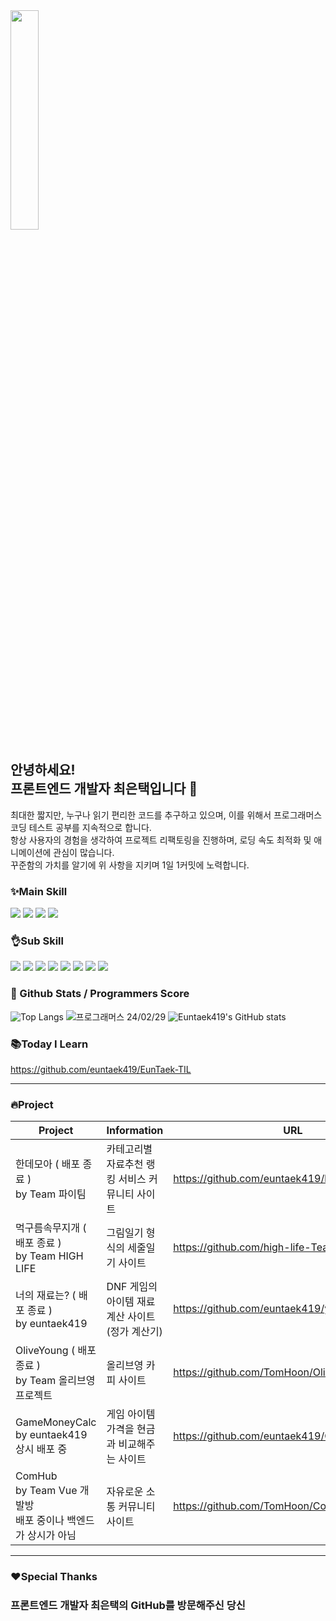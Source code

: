   <div>
    <img width="30%" src="https://github.com/euntaek419/euntaek419/assets/100109284/afeb686c-2a15-47f5-b07e-0a3cdffa3daf"/>
  </div>

  ## 안녕하세요! <br/> 프론트엔드 개발자 최은택입니다 👋

  최대한 짧지만, 누구나 읽기 편리한 코드를 추구하고 있으며, 이를 위해서 프로그래머스 코딩 테스트 공부를 지속적으로 합니다. <br/>
  항상 사용자의 경험을 생각하여 프로젝트 리팩토링을 진행하며, 로딩 속도 최적화 및 애니메이션에 관심이 많습니다. <br/>
  꾸준함의 가치를 알기에 위 사항을 지키며 1일 1커밋에 노력합니다. <br/>

  ### ✨Main Skill


  <div>

  <img src="https://img.shields.io/badge/html5-E34F26?style=for-the-badge&logo=html5&logoColor=white">
  <img src="https://img.shields.io/badge/css-1572B6?style=for-the-badge&logo=css3&logoColor=white">
  <img src="https://img.shields.io/badge/javascript-F7DF1E?style=for-the-badge&logo=javascript&logoColor=black">
  <img src='https://img.shields.io/badge/Vue.js-35495E?style=for-the-badge&logo=vuedotjs&logoColor=4FC08D'/>

  </div>

  ### 👌Sub Skill

  <div>
    <img src="https://img.shields.io/badge/Java-007396.svg?&style=for-the-badge&logo=Java&logoColor=white">
    <img src="https://img.shields.io/badge/python-3776AB?style=for-the-badge&logo=python&logoColor=white">
    <img src="https://img.shields.io/badge/mysql-4479A1?style=for-the-badge&logo=mysql&logoColor=white">
    <img src="https://img.shields.io/badge/Visual Studio Code-007ACC?style=for-the-badge&logo=Visual Studio Code&logoColor=white"/>
    <img src="https://img.shields.io/badge/springboot-6DB33F?style=for-the-badge&logo=springboot&logoColor=white">
    <img src="https://img.shields.io/badge/bootstrap-7952B3?style=for-the-badge&logo=bootstrap&logoColor=white">
    <img src="https://shields.io/badge/TypeScript-3178C6?logo=TypeScript&logoColor=FFF&style=for-the-badge">
    <img src="https://img.shields.io/badge/Amazon AWS-232F3E?style=for-the-badge&logo=amazonaws&logoColor=white"/>
  </div>
  <div>
    
  ### 👀 Github Stats / Programmers Score
  ![Top Langs](https://github-readme-stats.vercel.app/api/top-langs/?username=euntaek419&layout=compact&theme=vue-dark)
  ![프로그래머스 24/02/29](https://github.com/euntaek419/euntaek419/assets/100109284/2c4dcb94-a3b8-4fee-940c-fd30637a386d)
  ![Euntaek419's GitHub stats](https://github-readme-stats.vercel.app/api?username=euntaek419&show_icons=true&theme=vue-dark)

  ### 📚Today I Learn
  https://github.com/euntaek419/EunTaek-TIL

  </div>

  ---

  ### 🔥Project
|Project|Information|URL|
|---|---|---|
|한데모아 ( 배포 종료 ) <br/> by Team 파이팀|카테고리별 자료추천 랭킹 서비스 커뮤니티 사이트|https://github.com/euntaek419/handemoa_ver2|
|먹구름속무지개 ( 배포 종료 ) <br/> by Team HIGH LIFE|그림일기 형식의 세줄일기 사이트|https://github.com/high-life-Team/high-life|
|너의 재료는? ( 배포 종료 ) <br/> by euntaek419|DNF 게임의 아이템 재료 계산 사이트 (정가 계산기)|https://github.com/euntaek419/your-materials|
|OliveYoung ( 배포 종료 ) <br/> by Team 올리브영 프로젝트|올리브영 카피 사이트|https://github.com/TomHoon/OliveYoung_Frontend|
|GameMoneyCalc <br/> by euntaek419 <br/> 상시 배포 중|게임 아이템 가격을 현금과 비교해주는 사이트|https://github.com/euntaek419/GameMoneyCalc|
|ComHub <br/> by Team Vue 개발방 <br/> 배포 중이나 백엔드가 상시가 아님|자유로운 소통 커뮤니티 사이트|https://github.com/TomHoon/CommunityProject|

  ---

  ### ❤️Special Thanks
  ### 프론트엔드 개발자 최은택의 GitHub를 방문해주신 당신

<!--
**euntaek419/euntaek419** is a ✨ _special_ ✨ repository because its `README.md` (this file) appears on your GitHub profile.

Here are some ideas to get you started:

- 🔭 I’m currently working on ...
- 🌱 I’m currently learning ...
- 👯 I’m looking to collaborate on ...
- 🤔 I’m looking for help with ...
- 💬 Ask me about ...
- 📫 How to reach me: ...
- 😄 Pronouns: ...
- ⚡ Fun fact: ...
-->
